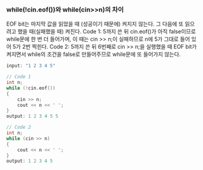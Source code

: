 ### while(!cin.eof())와 while(cin>>n)의 차이
EOF bit는 마지막 값을 읽었을 때 (성공이기 때문에) 켜지지 않는다. 그 다음에 또 읽으려고 했을 때(실패했을 때) 켜진다.
Code 1: 5까지 쓴 뒤 cin.eof()가 아직 false이므로 while문에 한 번 더 들어가며, 이 때는 cin >> n;이 실패하므로 n에 5가 그대로 들어 있어 5가 2번 찍힌다.
Code 2: 5까지 쓴 뒤 6번째로 cin >> n;을 실행했을 때 EOF bit가 켜지면서 while의 조건을 false로 만들어주므로 while문에 또 들어가지 않는다.
```cpp
input: "1 2 3 4 5"

// Code 1
int n;
while (!cin.eof())
{
    cin >> n;
    cout << n << ' ';
}
output: 1 2 3 4 5 5

// Code 2
int n;
while (cin >> n)
{
    cout << n << ' ';
}
output: 1 2 3 4 5
```
